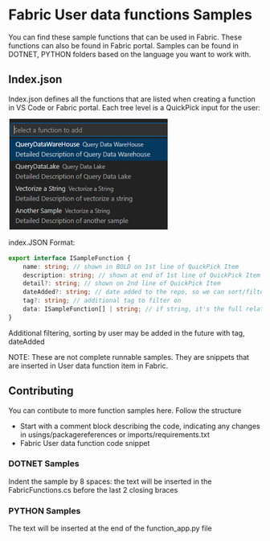 # Fabric User data functions Samples 
You can find these sample functions that can be used in Fabric.  These functions can also be found in Fabric portal. 
Samples can be found in DOTNET, PYTHON folders based on the language you want to work with. 

## Index.json 
Index.json defines all the functions that are listed when creating a function in VS Code or Fabric portal. Each tree level is a QuickPick input for the user:

 ![alt text](image.png)

index.JSON Format:

```typescript
export interface ISampleFunction {
    name: string; // shown in BOLD on 1st line of QuickPick Item
    description: string; // shown at end of 1st line of QuickPick Item
    detail?: string; // shown on 2nd line of QuickPick Item
    dateAdded?: string; // date added to the repo, so we can sort/filter, like '2024-08-31T17:50:52.184Z'
    tag?: string; // additional tag to filter on
    data: ISampleFunction[] | string; // if string, it's the full relative path file name from root to download. Else it's an array of ISampleFunction
}

```

Additional filtering, sorting by user may be added in the future with tag, dateAdded

NOTE: These are not complete runnable samples. They are snippets that are inserted in User data function item in Fabric. 

## Contributing 

You can contibute to more function samples here. Follow the structure 
- Start with a comment block describing the code, indicating any changes in usings/packagereferences or imports/requirements.txt
- Fabric User data function code snippet
  
### DOTNET Samples
Indent the sample by 8 spaces: the text will be inserted in the FabricFunctions.cs  before the last 2 closing braces

### PYTHON Samples
The text will be inserted at the end of the function_app.py file
